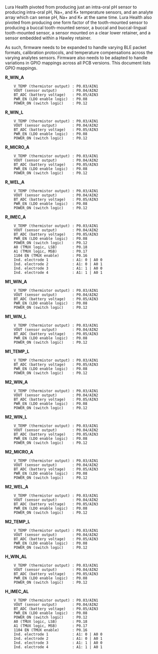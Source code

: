 Lura Health pivoted from producing just an intra-oral pH sensor to producing
intra-oral pH, Na+, and K+ temperature sensors, and an analyte array which can
sense pH, Na+ and K+ at the same time. Lura Health also pivoted from producing
one form factor of the tooth-mounted sensor to producing a buccal tooth-mounted
sensor, a buccal and buccal-lingual tooth-mounted sensor, a sensor mounted on
a clear lower retainer, and a sensor embedded within a Hawley retainer.

As such, firmware needs to be expanded to handle varying BLE packet formats,
calibration protocols, and temperature compensations across the varying
analytes sensors. Firmware also needs to be adapted to handle variations in
GPIO mappings across all PCB versions. This document lists GPIO mappings.

**R_WIN_A**

        V_TEMP (thermistor output) : P0.03/AIN1
        VOUT (sensor output)       : P0.04/AIN2
        BT_ADC (battery voltage)   : P0.05/AIN3
        PWR_EN (LDO enable logic)  : P0.08
        POWER_ON (switch logic)    : P0.12
       
**R_WIN_L**

        V_TEMP (thermistor output) : P0.03/AIN1
        VOUT (sensor output)       : P0.04/AIN2
        BT_ADC (battery voltage)   : P0.05/AIN3
        PWR_EN (LDO enable logic)  : P0.08
        POWER_ON (switch logic)    : P0.12

**R_MICRO_A**

        V_TEMP (thermistor output) : P0.03/AIN1
        VOUT (sensor output)       : P0.04/AIN2
        BT_ADC (battery voltage)   : P0.05/AIN3
        PWR_EN (LDO enable logic)  : P0.08
        POWER_ON (switch logic)    : P0.12

**R_WEL_A**

        V_TEMP (thermistor output) : P0.03/AIN1
        VOUT (sensor output)       : P0.04/AIN2
        BT_ADC (battery voltage)   : P0.05/AIN3
        PWR_EN (LDO enable logic)  : P0.08
        POWER_ON (switch logic)    : P0.12

**R_IMEC_A**

        V_TEMP (thermistor output) : P0.03/AIN1
        VOUT (sensor output)       : P0.04/AIN2
        BT_ADC (battery voltage)   : P0.05/AIN3
        PWR_EN (LDO enable logic)  : P0.08
        POWER_ON (switch logic)    : P0.12
        A0 (TMUX logic, LSB)       : P0.18
        A1 (TMUX logic, MSB)       : P0.17
        1104 EN (TMUX enable)      : P0.16
        Ind. electrode 1           : A1: 0 | A0 0
        Ind. electrode 2           : A1: 0 | A0 1
        Ind. electrode 3           : A1: 1 | A0 0
        Ind. electrode 4           : A1: 1 | A0 1

**M1_WIN_A**

        V_TEMP (thermistor output) : P0.03/AIN1
        VOUT (sensor output)       : P0.04/AIN2
        BT_ADC (battery voltage)   : P0.05/AIN3
        PWR_EN (LDO enable logic)  : P0.08
        POWER_ON (switch logic)    : P0.12

**M1_WIN_L**

        V_TEMP (thermistor output) : P0.03/AIN1
        VOUT (sensor output)       : P0.04/AIN2
        BT_ADC (battery voltage)   : P0.05/AIN3
        PWR_EN (LDO enable logic)  : P0.08
        POWER_ON (switch logic)    : P0.12

**M1_TEMP_L**

        V_TEMP (thermistor output) : P0.03/AIN1
        BT_ADC (battery voltage)   : P0.05/AIN3
        PWR_EN (LDO enable logic)  : P0.08
        POWER_ON (switch logic)    : P0.12

**M2_WIN_A**

        V_TEMP (thermistor output) : P0.03/AIN1
        VOUT (sensor output)       : P0.04/AIN2
        BT_ADC (battery voltage)   : P0.05/AIN3
        PWR_EN (LDO enable logic)  : P0.08
        POWER_ON (switch logic)    : P0.12

**M2_WIN_L**

        V_TEMP (thermistor output) : P0.03/AIN1
        VOUT (sensor output)       : P0.04/AIN2
        BT_ADC (battery voltage)   : P0.05/AIN3
        PWR_EN (LDO enable logic)  : P0.08
        POWER_ON (switch logic)    : P0.12

**M2_MICRO_A**

        V_TEMP (thermistor output) : P0.03/AIN1
        VOUT (sensor output)       : P0.04/AIN2
        BT_ADC (battery voltage)   : P0.05/AIN3
        PWR_EN (LDO enable logic)  : P0.08
        POWER_ON (switch logic)    : P0.12

**M2_WEL_A**

        V_TEMP (thermistor output) : P0.03/AIN1
        VOUT (sensor output)       : P0.04/AIN2
        BT_ADC (battery voltage)   : P0.05/AIN3
        PWR_EN (LDO enable logic)  : P0.08
        POWER_ON (switch logic)    : P0.12

**M2_TEMP_L**

        V_TEMP (thermistor output) : P0.03/AIN1
        VOUT (sensor output)       : P0.04/AIN2
        BT_ADC (battery voltage)   : P0.05/AIN3
        PWR_EN (LDO enable logic)  : P0.08
        POWER_ON (switch logic)    : P0.12

**H_WIN_AL**

        V_TEMP (thermistor output) : P0.03/AIN1
        VOUT (sensor output)       : P0.04/AIN2
        BT_ADC (battery voltage)   : P0.05/AIN3
        PWR_EN (LDO enable logic)  : P0.08
        POWER_ON (switch logic)    : P0.12

**H_IMEC_AL**

        V_TEMP (thermistor output) : P0.03/AIN1
        VOUT (sensor output)       : P0.04/AIN2
        BT_ADC (battery voltage)   : P0.05/AIN3
        PWR_EN (LDO enable logic)  : P0.08
        POWER_ON (switch logic)    : P0.12
        A0 (TMUX logic, LSB)       : P0.18
        A1 (TMUX logic, MSB)       : P0.17
        1104 EN (TMUX enable)      : P0.16
        Ind. electrode 1           : A1: 0 | A0 0
        Ind. electrode 2           : A1: 0 | A0 1
        Ind. electrode 3           : A1: 1 | A0 0
        Ind. electrode 4           : A1: 1 | A0 1
